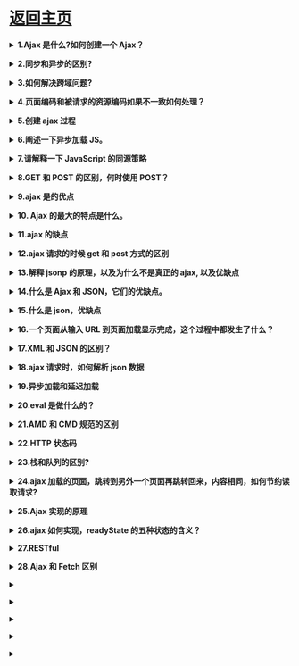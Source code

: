 # [返回主页](https://github.com/yisainan/web-interview/blob/master/README.md)

<b><details><summary>1.Ajax 是什么?如何创建一个 Ajax？</summary></b>

答案：Ajax 全称是 asychronous javascript and xml，可以说是已有技术的组合，主要用来实现客户端与服务器端的异步交互，实现页面的局部刷新。

基本步骤 4 步走：（创建对象、建立连接、发送数据、接收数据）

解析：

```

    1：我要创建一个XMLHttpRequest 对象。
    var xhr=new XMLHttpRequest() 创建对象

    2：我要发送请求，我要跟服务器建立一个连接。

    xhr.open("type 提交方式", "url  提交的地址")

    2.1:如果是post请求，需要设置请求头

    xhr.setRequestHeader("Content-Type","application/x-www-form-urlencoded");

    3：我要发送数据给服务器。

    如果说是get 请求，请求的数据在地址的后面。
    xhr.send() 发送数据，这一步不能省略

    4：接收服务器的数据。
        服务端返回数据会调用一个回调函数。
        通过回调函数去接收数据.
    xhr.onreadystatechange=function(){
            if(xhr.readyState==4){ 响应完成了
                    if(xhr.status==200){ //响应成功了
                          responseText 属性接收服务端返回的数据.
                    }
            }
    }

```

</details>

<b><details><summary>2.同步和异步的区别?</summary></b>

答案：同步：阻塞的；异步：非阻塞的。

解析：

同步：阻塞的

-张三叫李四去吃饭，李四一直忙得不停，张三一直等着，直到李四忙完两个人一块去吃饭

=浏览器向服务器请求数据，服务器比较忙，浏览器一直等着（页面白屏），直到服务器返回数据，浏览器才能显示页面

异步：非阻塞的

-张三叫李四去吃饭，李四在忙，张三说了一声然后自己就去吃饭了，李四忙完后自己去吃

=浏览器向服务器请求数据，服务器比较忙，浏览器可以自如的干原来的事情（显示页面），服务器返回数据的时候通知浏览器一声，浏览器把返回的数据再渲染到页面，局部更新

</details>

<b><details><summary>3.如何解决跨域问题?</summary></b>

答案：

1. jsonp ，允许 script 加载第三方资源
2. 反向代理（nginx 服务内部配置 Access-Control-Allow-Origin \*）
3. cors 前后端协作设置请求头部，Access-Control-Allow-Origin 等头部信息
4. iframe 嵌套通讯，postmessage

解析：

理解跨域的概念：协议、域名、端口都相同才同域，否则都是跨域

[参考](https://zhuanlan.zhihu.com/p/41479807)
[跨域资源共享 CORS 阮一峰](http://www.ruanyifeng.com/blog/2016/04/cors.html)

</details>

<b><details><summary>4.页面编码和被请求的资源编码如果不一致如何处理？</summary></b>

答案：get 请求中的中文需要 encodeURIComponent 编码处理，post 请求不需要进行编码

</details>

<b><details><summary>5.创建 ajax 过程</summary></b>

答案：

1. 创建 XMLHttpRequest 对象,也就是创建一个异步调用对象

2. 创建一个新的 HTTP 请求,并指定该 HTTP 请求的方法、URL 及验证信息

3. 设置响应 HTTP 请求状态变化的函数

4. 发送 HTTP 请求

5. 获取异步调用返回的数据

6. 使用 JavaScript 和 DOM 实现局部刷新

</details>

<b><details><summary>6.阐述一下异步加载 JS。</summary></b>

答案：

1. 异步加载的方案： 动态插入 script 标签

2. 通过 ajax 去获取 js 代码，然后通过 eval 执行

3. script 标签上添加 defer 或者 async 属性

4. 创建并插入 iframe，让它异步执行 js

</details>

<b><details><summary>7.请解释一下 JavaScript 的同源策略</summary></b>

答案：同源策略是客户端脚本（尤其是 Javascript）的重要的安全度量标准。它最早出自 Netscape Navigator2.0，其目的是防止某个文档或脚本从多个不同源装载。所谓同源指的是：协议，域名，端口相同，同源策略是一种安全协议，指一段脚本只能读取来自同一来源的窗口和文档的属性。

</details>

<b><details><summary>8.GET 和 POST 的区别，何时使用 POST？</summary></b>

答案：

GET：一般用于信息获取，使用 URL 传递参数，对所发送信息的数量也有限制，一般在 2000 个字符，有的浏览器是 8000 个字符

POST：一般用于修改服务器上的资源，对所发送的信息没有限制

在以下情况中，请使用 POST 请求：

1. 无法使用缓存文件（更新服务器上的文件或数据库）

2. 向服务器发送大量数据（POST 没有数据量限制）

3. 发送包含未知字符的用户输入时，POST 比 GET 更稳定也更可靠

</details>

<b><details><summary>9.ajax 是的优点</summary></b>

答案：

1.  通过异步模式，提升了用户体验。来自服务器的新内容可以动态更改，无需重新加载整个页面。

2.  优化了浏览器和服务器之间的传输，减少不必要的数据往返，减少了带宽占用

3.  Ajax 在客户端运行，承担了一部分本来由服务器承担的工作，减少了大用户量下的服务器负载。

</details>

<b><details><summary>10. Ajax 的最大的特点是什么。</summary></b>

答案：Ajax 可以实现异步通信效果，实现页面局部刷新，带来更好的用户体验；按需获取数据，节约带宽资源；

</details>

<b><details><summary>11.ajax 的缺点</summary></b>

答案：

1.ajax 不支持浏览器 back 按钮。

2.安全问题 AJAX 暴露了与服务器交互的细节。

3.对搜索引擎的支持比较弱。

4.破坏了程序的异常机制。

</details>

<b><details><summary>12.ajax 请求的时候 get 和 post 方式的区别</summary></b>

答案：

get 一般用来进行查询操作，url 地址有长度限制，请求的参数都暴露在 url 地址当中，如果传递中文参数，需要自己进行编码操作，安全性较低。

post 请求方式主要用来提交数据，没有数据长度的限制，提交的数据内容存在于 http 请求体中，数据不会暴漏在 url 地址中。

</details>

<b><details><summary>13.解释 jsonp 的原理，以及为什么不是真正的 ajax, 以及优缺点</summary></b>

答案：

1.jsonp 是用来解决跨域获取数据的一种解决方案，具体是通过动态创建 script 标签，然后通过标签的 src 属性获取 js 文件中的 js 脚本，该脚本的内容是一个函数调用，参数就是服务器返回的数据，为了处理这些返回的数据，需要事先在页面定义好回调函数，本质上使用的并不是 ajax 技术

2.优缺点

- jsonp 优点:

  - 完美解决在测试或者开发中获取不同域下的数据,用户传递一个 callback 参数给服务端，然后服务端返回数据时会将这个 callback 参数作为函数名来包裹住 JSON 数据，这样客户端就可以随意定制自己的函数来自动处理返回数据了。简单来说数据的格式没有发生很大变化

- jsonp 缺点:

  - 1.jsonp 只支持 get 请求而不支持 post 请求,也即是说如果想传给后台一个 json 格式的数据,此时问题就来了,浏览器会报一个 http 状态码 415 错误,告诉你请求格式不正确,这让我很蛋疼(在登录注册中需要给后台传一大串数据),如果都用参数的形式拼接在 url 后面的话不太现实,后台取值也会显得繁琐,
  - 2.在登录模块中需要用到 session 来判断当前用户的登录状态,这时候由于是跨域的原因,前后台的取到的 session 是不一样的,那么就不能就行 session 来判断.
  - 3.由于 jsonp 存在安全性问题(不知 qq 空间的跨域是怎么解决的,还是另有高招?)，后来考虑到上面的一系列问题,采用的是后台进行设置允许跨域请求(但还是存在缺陷的,实质上还是跨域,如上面说的 session 问题).Header set Access-Control-Allow-Origin \*为了防止 XSS 攻击我们的服务器， 我们可以限制域，比如 Access-Control-Allow-Origin: http://blog.csdn.net

</details>

<b><details><summary>14.什么是 Ajax 和 JSON，它们的优缺点。</summary></b>

答案：

- Ajax 是全称是 asynchronous JavaScript andXML，即异步 JavaScript 和 xml，用于在 Web 页面中实现异步数据交互，实现页面局部刷新。

  - 优点：可以使得页面不重载全部内容的情况下加载局部内容，降低数据传输量，避免用户不断刷新或者跳转页面，提高用户体验

  - 缺点：对搜索引擎不友好；要实现 ajax 下的前后退功能成本较大；可能造成请求数的增加跨域问题限制；

- JSON 是一种轻量级的数据交换格式，ECMA 的一个子集

  - 优点：轻量级、易于人的阅读和编写，便于机器（JavaScript）解析，支持复合数据类型（数组、对象、字符串、数字）

</details>

<b><details><summary>15.什么是 json，优缺点</summary></b>

答案：

JSON (JavaScript Object Notation)

优点:

1. 数据格式比较简单, 易于读写, 格式都是压缩的, 占用带宽小
2. 易于解析这种语言, 客户端 javascript 可以简单的通过 eval()进行 JSON 数据的读取搜索
3. 支持多种语言, 包括 ActionScript, C, C#, ColdFusion, Java, JavaScript, Perl, php, Python, Ruby 等语言服务器端语言, 便于服务器端的解析
4. 在 PHP 世界, 已经有 PHP-JSON 和 JSON-PHP 出现了, 便于 PHP 序列化后的程序直接调用. PHP 服务器端的对象、数组等能够直接生 JSON 格式, 便于客户端的访问提取. 另外 PHP 的 PEAR 类已经提出了支持 (http://pear.php.net/pepr/pepr-proposal-show.php?id=198)
5. 因为 JSON 格式能够直接为服务器端代码使用, 大大简化了服务器端和客户端的代码开发量, 但是完成的任务不变, 且易于维护

缺点:

1. 没有 XML 格式这么推广的深入人心和使用广泛, 没有 XML 那么通用性
2. JSON 格式目前在 Web Service 中推广还属于初级阶段 PS: 据说 Google 的 Ajax 是使用 JSON+模板 做的

</details>

<b><details><summary>16.一个页面从输入 URL 到页面加载显示完成，这个过程中都发生了什么？</summary></b>

答案：

1.浏览器地址栏输入 url

2.浏览器会先查看浏览器缓存--系统缓存--路由缓存，如有存在缓存，就直接显示。如果没有，接着第三步

3.域名解析（DNS）获取相应的 ip

4.浏览器向服务器发起 tcp 连接，与浏览器建立 tcp 三次握手

5.握手成功，浏览器向服务器发送 http 请求，请求数据包

6.服务器请求数据，将数据返回到浏览器

7.浏览器接收响应，读取页面内容，解析 html 源码，生成 DOm 树

8.解析 css 样式.浏览器渲染，js 交互绑定多个域名，数量不限；

</details>

<b><details><summary>17.XML 和 JSON 的区别？</summary></b>

答案：

(1).数据体积方面。

JSON 相对于 XML 来讲，数据的体积小，传递的速度更快些。

(2).数据交互方面。

JSON 与 JavaScript 的交互更加方便，更容易解析处理，更好的数据交互。

(3).数据描述方面。

JSON 对数据的描述性比 XML 较差。

(4).传输速度方面。

JSON 的速度要远远快于 XML。

</details>

<b><details><summary>18.ajax 请求时，如何解析 json 数据</summary></b>

答案：使用 eval() 或者 JSON.parse() 鉴于安全性考虑，推荐使用 JSON.parse()更靠谱，对数据的安全性更好。

</details>

<b><details><summary>19.异步加载和延迟加载</summary></b>

答案：

1.异步加载的方案： 动态插入 script 标签

2.通过 ajax 去获取 js 代码，然后通过 eval 执行

3.script 标签上添加 defer 或者 async 属性

4.创建并插入 iframe，让它异步执行 js

5.延迟加载：有些 js 代码并不是页面初始化的时候就立刻需要的，而稍后的某些情况才需要的。

</details>

<b><details><summary>20.eval 是做什么的？</summary></b>

答案：它的功能是把对应的字符串解析成 JS 代码并运行；

解析：应该避免使用 eval，不安全，非常耗性能（2 次，一次解析成 js 语句，一次执行）。

</details>

<b><details><summary>21.AMD 和 CMD 规范的区别</summary></b>

答案：

1.对于依赖的模块，AMD 是提前执行，CMD 是延迟执行

2.CMD 推崇依赖就近，AMD 推崇依赖前置

</details>

<b><details><summary>22.HTTP 状态码</summary></b>

答案：

100 ?Continue ?继续，一般在发送 post 请求时，已发送了 http header 之后服务端将返回此信息，表示确认，之后发送具体参数信息

200 ?OK ? 正常返回信息

201 ?Created ?请求成功并且服务器创建了新的资源

202 ?Accepted ?服务器已接受请求，但尚未处理

301 ?Moved Permanently ?请求的网页已永久移动到新位置。

302 Found ?临时性重定向。

303 See Other ?临时性重定向，且总是使用 GET 请求新的 URI。

304 ?Not Modified ?自从上次请求后，请求的网页未修改过。

400 Bad Request ?服务器无法理解请求的格式，客户端不应当尝试再次使用相同的内容发起请求。

401 Unauthorized ?请求未授权。

403 Forbidden ?禁止访问。

404 Not Found ?找不到如何与 URI 相匹配的资源。

500 Internal Server Error ?最常见的服务器端错误。

503 Service Unavailable 服务器端暂时无法处理请求（可能是过载或维护）。

</details>

<b><details><summary>23.栈和队列的区别?</summary></b>

答案：

- 栈的插入和删除操作都是在一端进行的，而队列的操作却是在两端进行的。
- 队列先进先出，栈先进后出。
- 栈只允许在表尾一端进行插入和删除，而队列只允许在表尾一端进行插入，在表头一端进行删除

拓展：

栈和堆的区别？

栈区（stack）—    由编译器自动分配释放，存放函数的参数值，局部变量的值等。

堆区（heap）—    一般由程序员分配释放，若程序员不释放，程序结束时可能由 OS 回收。

堆（数据结构）：堆可以被看成是一棵树，如：堆排序；

栈（数据结构）：一种先进后出的数据结构。

</details>

<b><details><summary>24.ajax 加载的页面，跳转到另外一个页面再跳转回来，内容相同，如何节约读取请求?</summary></b>

答案：后台做缓存，读取缓存里面的数据、CDN

</details>

<b><details><summary>25.Ajax 实现的原理</summary></b>

答案：浏览器提供的 XMLHttpRequest 对象

</details>

<b><details><summary>26.ajax 如何实现，readyState 的五种状态的含义？</summary></b>

答案：

- 0 － （未初始化）还没有调用 send()方法
- 1 － （载入）已调用 send()方法，正在发送请求
- 2 － （载入完成）send()方法执行完成，已经接收到全部响应内容
- 3 － （交互）正在解析响应内容
- 4 － （完成）响应内容解析完成，可以在客户端调用了

解析：

(0)未初始化

此阶段确认 XMLHttpRequest 对象是否创建，并为调用 open()方法进行未初始化作好准备。值为 0 表示对象已经存在，否则浏览器会报错－－对象不存在。

(1)载入

此阶段对 XMLHttpRequest 对象进行初始化，即调用 open()方法，根据参数(method,url,true)完成对象状态的设置。并调用 send()方法开始向服务端发送请求。值为 1 表示正在向服务端发送请求。

(2)载入完成

此阶段接收服务器端的响应数据。但获得的还只是服务端响应的原始数据，并不能直接在客户端使用。值为 2 表示已经接收完全部响应数据。并为下一阶段对数据解析作好准备。

(3)交互

此阶段解析接收到的服务器端响应数据。即根据服务器端响应头部返回的 MIME 类型把数据转换成能通过 responseBody、responseText 或 responseXML 属性存取的格式，为在客户端调用作好准备。状态 3 表示正在解析数据。

(4)完成

此阶段确认全部数据都已经解析为客户端可用的格式，解析已经完成。值为 4 表示数据解析完毕，可以通过 XMLHttpRequest 对象的相应属性取得数据。

[参考](https://blog.csdn.net/u011565547/article/details/78979030)

</details>

<b><details><summary>27.RESTful</summary></b>

答案：REST 指的是一组架构约束条件和原则。满足这些约束条件和原则的应用程序或设计就是 RESTful。

- GET<br>
  get 方法在 Rest 中主要用于获取资源，能够发送参数，不过有限制，且参数都会以?开头的形 式附加在 URL 尾部。
  规范的 get 方法处理器应该是幂等的，也就是说对一个资源不论发送多少次 get 请求都不会更改数据或造成破坏。
- POST<br>
  post 方法在 Rest 请求中主要用于添加资源，参数信息存放在请求报文的消息体中相对安全，且可发送较大信息
- PUT<br>
  put 方法在 Rest 中主要用于更新资源，因为大多数浏览器不支持 put 和 delete，会自动将 put 和 delete 请求转化为 get 和 post. 因此为了使用 put 和 delete 方法,
  需要以 post 发送请求，在表单中使用隐藏域发送真正的请求。
  put 方法的参数是同 post 一样是存放在消息中的，同样具有安全性，可发送较大信息。
  put 方法是幂等的，对同一 URL 资源做出的同一数据的任意次 put 请求其对数据的改变都是一致的。
- DELETE<br>
  Delete 在 Rest 请求中主要用于删除资源，因为大多数浏览器不支持 put 和 delete，会自动将 put 和 delete 请求转化为 get 和 post。
  因此为了使用 put 和 delete 方法,需要以 post 发送请求，在表单中使用隐藏域发送真正的请求。
  Delete 方法的参数同 post 一样存放在消息体中,具有安全性，可发送较大信息 Delete 方法是幂等的，不论对同一个资源进行多少次 delete 请求都不会破坏数据

解析：[参考](https://blog.csdn.net/jnshu_it/article/details/80203696)

</details>

<b><details><summary>28.Ajax 和 Fetch 区别</summary></b>

答案：

- ajax 是使用 XMLHttpRequest 对象发起的，但是用起来很麻烦，所以 ES6 新规范就有了 fetch，fetch 发一个请求不用像 ajax 那样写一大堆代码。
- 使用 fetch 无法取消一个请求，这是因为 fetch 基于 Promise，而 Promise 无法做到这一点。
- 在默认情况下，fetch 不会接受或者发送 cookies
- fetch 没有办法原生监测请求的进度，而 XMLHttpRequest 可以
- fetch 只对网络请求报错，对 400，500 都当做成功的请求，需要封装去处理
- fetch 由于是 ES6 规范，兼容性上比不上 XMLHttpRequest

</details>

<b><details><summary></summary></b>

答案：

</details>

<b><details><summary></summary></b>

答案：

</details>

<b><details><summary></summary></b>

答案：

</details>

<b><details><summary></summary></b>

答案：

</details>

<b><details><summary></summary></b>

答案：

</details>
